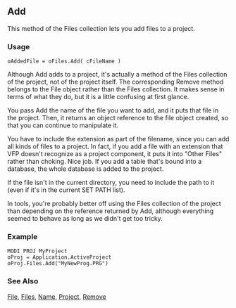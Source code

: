 ## Add

This method of the Files collection lets you add files to a project.

### Usage

```foxpro
oAddedFile = oFiles.Add( cFileName )
```

Although Add adds to a project, it's actually a method of the Files collection of the project, not of the project itself. The corresponding Remove method belongs to the File object rather than the Files collection. It makes sense in terms of what they do, but it is a little confusing at first glance.

You pass Add the name of the file you want to add, and it puts that file in the project. Then, it returns an object reference to the file object created, so that you can continue to manipulate it.

You have to include the extension as part of the filename, since you can add all kinds of files to a project. In fact, if you add a file with an extension that VFP doesn't recognize as a project component, it puts it into "Other Files" rather than choking. Nice job. If you add a table that's bound into a database, the whole database is added to the project.

 If the file isn't in the current directory, you need to include the path to it (even if it's in the current SET PATH list).

In tools, you're probably better off using the Files collection of the project than depending on the reference returned by Add, although everything seemed to behave as long as we didn't get too tricky.

### Example

```foxpro
MODI PROJ MyProject
oProj = Application.ActiveProject
oProj.Files.Add("MyNewProg.PRG")
```
### See Also

[File](s4g755.md), [Files](s4g734.md), [Name](s4g612.md), [Project](s4g730.md), [Remove](s4g753.md)